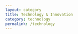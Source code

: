 ```yaml
---
layout: category
title: Technology & Innovation
category: technology
permalink: /technology
---
```

